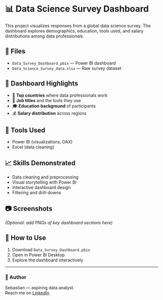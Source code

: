 # 📊 Data Science Survey Dashboard

This project visualizes responses from a global data science survey. The dashboard explores demographics, education, tools used, and salary distributions among data professionals.

## 📁 Files

- `Data_Survey_Dashboard.pbix` — Power BI dashboard
- `Data_Science_Survey_data.xlsx` — Raw survey dataset

## 🎯 Dashboard Highlights

- 📍 **Top countries** where data professionals work
- 💼 **Job titles** and the tools they use
- 🎓 **Education background** of participants
- 💰 **Salary distribution** across regions

## 🔧 Tools Used

- Power BI (visualizations, DAX)
- Excel (data cleaning)

## 📈 Skills Demonstrated

- Data cleaning and preprocessing
- Visual storytelling with Power BI
- Interactive dashboard design
- Filtering and drill-downs

## 📷 Screenshots

*(Optional: add PNGs of key dashboard sections here)*

## 🔗 How to Use

1. Download `Data_Survey_Dashboard.pbix`
2. Open in Power BI Desktop
3. Explore the dashboard interactively

---

### 👤 Author

Sebastian — aspiring data analyst.  
Reach me on [LinkedIn](https://www.linkedin.com/in/sebastian-nguyen-743444238).
